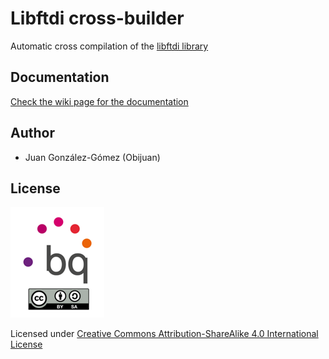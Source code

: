 # Libftdi cross-builder

Automatic cross compilation of the [libftdi library](http://www.intra2net.com/en/developer/libftdi/)

## Documentation

[Check the wiki page for the documentation](https://github.com/FPGAwars/libftdi-cross-builder/wiki)

## Author

* Juan González-Gómez (Obijuan)

## License

![](https://github.com/FPGAwars/libftdi-cross-builder/raw/master/doc/bq-logo-cc-sa-small-150px.png)

Licensed under [Creative Commons Attribution-ShareAlike 4.0 International License](http://creativecommons.org/licenses/by-sa/4.0/)

